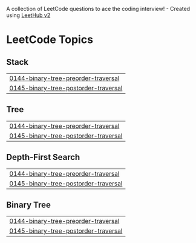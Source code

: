 A collection of LeetCode questions to ace the coding interview! - Created using [LeetHub v2](https://github.com/arunbhardwaj/LeetHub-2.0)
<!---LeetCode Topics Start-->
# LeetCode Topics
## Stack
|  |
| ------- |
| [0144-binary-tree-preorder-traversal](https://github.com/Mark-hunchi/Leetcode-quizes/tree/master/0144-binary-tree-preorder-traversal) |
| [0145-binary-tree-postorder-traversal](https://github.com/Mark-hunchi/Leetcode-quizes/tree/master/0145-binary-tree-postorder-traversal) |
## Tree
|  |
| ------- |
| [0144-binary-tree-preorder-traversal](https://github.com/Mark-hunchi/Leetcode-quizes/tree/master/0144-binary-tree-preorder-traversal) |
| [0145-binary-tree-postorder-traversal](https://github.com/Mark-hunchi/Leetcode-quizes/tree/master/0145-binary-tree-postorder-traversal) |
## Depth-First Search
|  |
| ------- |
| [0144-binary-tree-preorder-traversal](https://github.com/Mark-hunchi/Leetcode-quizes/tree/master/0144-binary-tree-preorder-traversal) |
| [0145-binary-tree-postorder-traversal](https://github.com/Mark-hunchi/Leetcode-quizes/tree/master/0145-binary-tree-postorder-traversal) |
## Binary Tree
|  |
| ------- |
| [0144-binary-tree-preorder-traversal](https://github.com/Mark-hunchi/Leetcode-quizes/tree/master/0144-binary-tree-preorder-traversal) |
| [0145-binary-tree-postorder-traversal](https://github.com/Mark-hunchi/Leetcode-quizes/tree/master/0145-binary-tree-postorder-traversal) |
<!---LeetCode Topics End-->